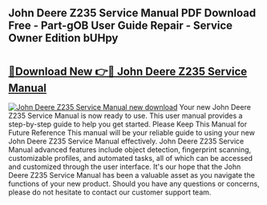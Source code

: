 ## John Deere Z235 Service Manual PDF Download Free - Part-gOB User Guide Repair - Service Owner Edition bUHpy

# <h2><a href="http://bc9519.oget.top/?id=John+Deere+Z235+Service+Manual">🔗Download New 👉🔴 John Deere Z235 Service Manual</a></h2>

[![John Deere Z235 Service Manual new download](https://i.imgur.com/5g1atiW.png)](http://bc9519.oget.top/?id=John+Deere+Z235+Service+Manual)
Your new John Deere Z235 Service Manual is now ready to use. This user manual provides a step-by-step guide to help you get started. Please Keep This Manual for Future Reference This manual will be your reliable guide to using your new John Deere Z235 Service Manual effectively. John Deere Z235 Service Manual advanced features include object detection, fingerprint scanning, customizable profiles, and automated tasks, all of which can be accessed and customized through the user interface. It's our hope that the John Deere Z235 Service Manual has been a valuable asset as you navigate the functions of your new product. Should you have any questions or concerns, please do not hesitate to contact our customer support team.
